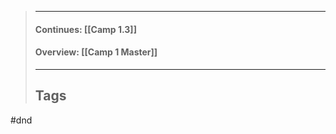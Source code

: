 > ______________________________________________________________________
>
> #### Continues: \[[Camp 1.3]\]
>
> #### Overview: \[[Camp 1 Master]\]
>
> ______________________________________________________________________
>
> ## Tags

#dnd
